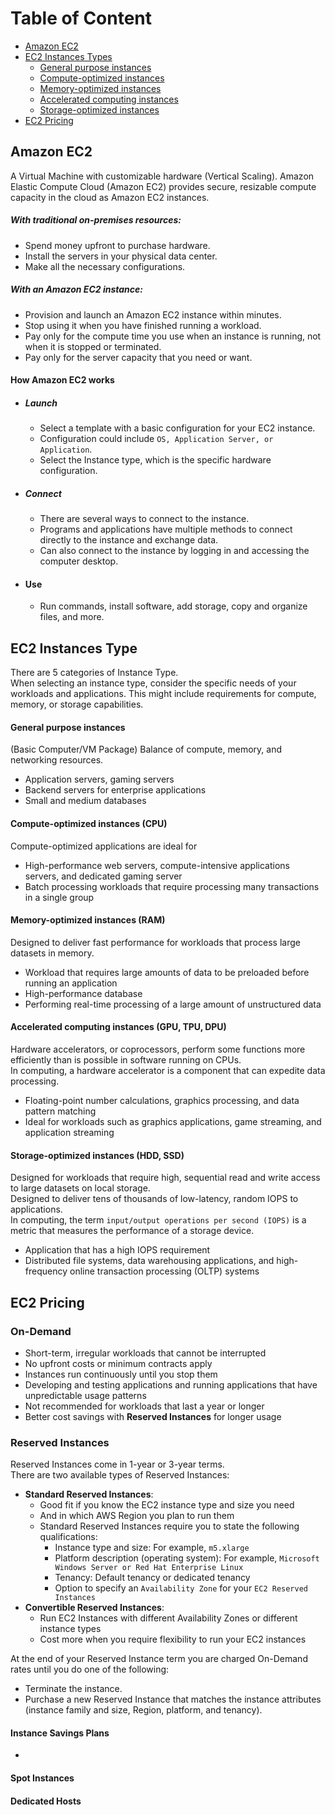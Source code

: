 # Table of Content

-   [Amazon EC2](#amazon-ec2)
-   [EC2 Instances Types](#ec2-instances-type)
    -   [General purpose instances](#general-purpose-instances)
    -   [Compute-optimized instances](#compute-optimized-instances)
    -   [Memory-optimized instances](#memory-optimized-instances)
    -   [Accelerated computing instances](#accelerated-computing-instances)
    -   [Storage-optimized instances](#storage-optimized-instances)
-   [EC2 Pricing](#ec2-pricing)

## Amazon EC2

A Virtual Machine with customizable hardware (Vertical Scaling).
Amazon Elastic Compute Cloud (Amazon EC2) provides secure, resizable compute capacity in the cloud as Amazon EC2 instances.

##### With traditional on-premises resources:

-   Spend money upfront to purchase hardware.
-   Install the servers in your physical data center.
-   Make all the necessary configurations.

##### With an Amazon EC2 instance:

-   Provision and launch an Amazon EC2 instance within minutes.
-   Stop using it when you have finished running a workload.
-   Pay only for the compute time you use when an instance is running, not when it is stopped or terminated.
-   Pay only for the server capacity that you need or want.

#### How Amazon EC2 works

-   ##### Launch
    -   Select a template with a basic configuration for your EC2 instance.
    -   Configuration could include `OS, Application Server, or Application`.
    -   Select the Instance type, which is the specific hardware configuration.
-   ##### Connect
    -   There are several ways to connect to the instance.
    -   Programs and applications have multiple methods to connect directly to the instance and exchange data.
    -   Can also connect to the instance by logging in and accessing the computer desktop.
-   #### Use
    -   Run commands, install software, add storage, copy and organize files, and more.

## EC2 Instances Type

There are 5 categories of Instance Type.  
When selecting an instance type, consider the specific needs of your workloads and applications. This might include requirements for compute, memory, or storage capabilities.

#### General purpose instances

(Basic Computer/VM Package)
Balance of compute, memory, and networking resources.

-   Application servers, gaming servers
-   Backend servers for enterprise applications
-   Small and medium databases

#### Compute-optimized instances (CPU)

Compute-optimized applications are ideal for

-   High-performance web servers, compute-intensive applications servers, and dedicated gaming server
-   Batch processing workloads that require processing many transactions in a single group

#### Memory-optimized instances (RAM)

Designed to deliver fast performance for workloads that process large datasets in memory.

-   Workload that requires large amounts of data to be preloaded before running an application
-   High-performance database
-   Performing real-time processing of a large amount of unstructured data

#### Accelerated computing instances (GPU, TPU, DPU)

Hardware accelerators, or coprocessors, perform some functions more efficiently than is possible in software running on CPUs.  
In computing, a hardware accelerator is a component that can expedite data processing.

-   Floating-point number calculations, graphics processing, and data pattern matching
-   Ideal for workloads such as graphics applications, game streaming, and application streaming

#### Storage-optimized instances (HDD, SSD)

Designed for workloads that require high, sequential read and write access to large datasets on local storage.  
Designed to deliver tens of thousands of low-latency, random IOPS to applications.  
In computing, the term `input/output operations per second (IOPS)` is a metric that measures the performance of a storage device.

-   Application that has a high IOPS requirement
-   Distributed file systems, data warehousing applications, and high-frequency online transaction processing (OLTP) systems

## EC2 Pricing

### On-Demand

-   Short-term, irregular workloads that cannot be interrupted
-   No upfront costs or minimum contracts apply
-   Instances run continuously until you stop them
-   Developing and testing applications and running applications that have unpredictable usage patterns
-   Not recommended for workloads that last a year or longer
-   Better cost savings with **Reserved Instances** for longer usage

### Reserved Instances

Reserved Instances come in 1-year or 3-year terms.  
There are two available types of Reserved Instances:

-   **Standard Reserved Instances**:
    -   Good fit if you know the EC2 instance type and size you need
    -   And in which AWS Region you plan to run them
    -   Standard Reserved Instances require you to state the following qualifications:
        -   Instance type and size: For example, `m5.xlarge`
        -   Platform description (operating system): For example, `Microsoft Windows Server or Red Hat Enterprise Linux`
        -   Tenancy: Default tenancy or dedicated tenancy
        -   Option to specify an `Availability Zone` for your `EC2 Reserved Instances`
-   **Convertible Reserved Instances**:
    -   Run EC2 Instances with different Availability Zones or different instance types
    -   Cost more when you require flexibility to run your EC2 instances

At the end of your Reserved Instance term you are charged On-Demand rates until you do one of the following:

-   Terminate the instance.
-   Purchase a new Reserved Instance that matches the instance attributes (instance family and size, Region, platform, and tenancy).

#### Instance Savings Plans

-

#### Spot Instances

#### Dedicated Hosts
